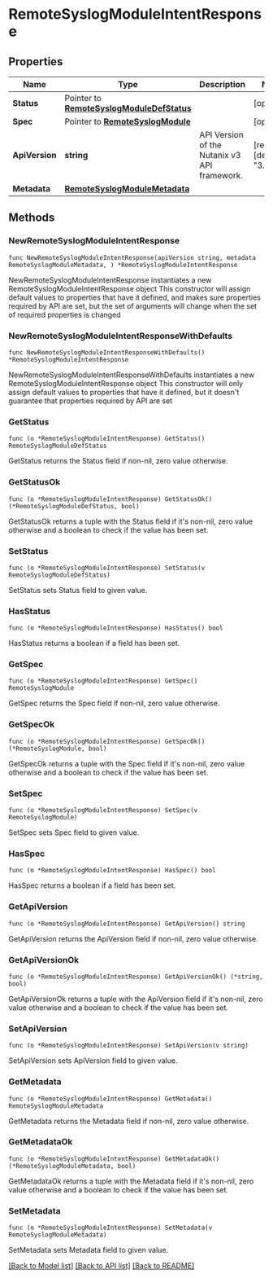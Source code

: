 # RemoteSyslogModuleIntentResponse

## Properties

Name | Type | Description | Notes
------------ | ------------- | ------------- | -------------
**Status** | Pointer to [**RemoteSyslogModuleDefStatus**](RemoteSyslogModuleDefStatus.md) |  | [optional] 
**Spec** | Pointer to [**RemoteSyslogModule**](RemoteSyslogModule.md) |  | [optional] 
**ApiVersion** | **string** | API Version of the Nutanix v3 API framework. | [readonly] [default to "3.1.0"]
**Metadata** | [**RemoteSyslogModuleMetadata**](RemoteSyslogModuleMetadata.md) |  | 

## Methods

### NewRemoteSyslogModuleIntentResponse

`func NewRemoteSyslogModuleIntentResponse(apiVersion string, metadata RemoteSyslogModuleMetadata, ) *RemoteSyslogModuleIntentResponse`

NewRemoteSyslogModuleIntentResponse instantiates a new RemoteSyslogModuleIntentResponse object
This constructor will assign default values to properties that have it defined,
and makes sure properties required by API are set, but the set of arguments
will change when the set of required properties is changed

### NewRemoteSyslogModuleIntentResponseWithDefaults

`func NewRemoteSyslogModuleIntentResponseWithDefaults() *RemoteSyslogModuleIntentResponse`

NewRemoteSyslogModuleIntentResponseWithDefaults instantiates a new RemoteSyslogModuleIntentResponse object
This constructor will only assign default values to properties that have it defined,
but it doesn't guarantee that properties required by API are set

### GetStatus

`func (o *RemoteSyslogModuleIntentResponse) GetStatus() RemoteSyslogModuleDefStatus`

GetStatus returns the Status field if non-nil, zero value otherwise.

### GetStatusOk

`func (o *RemoteSyslogModuleIntentResponse) GetStatusOk() (*RemoteSyslogModuleDefStatus, bool)`

GetStatusOk returns a tuple with the Status field if it's non-nil, zero value otherwise
and a boolean to check if the value has been set.

### SetStatus

`func (o *RemoteSyslogModuleIntentResponse) SetStatus(v RemoteSyslogModuleDefStatus)`

SetStatus sets Status field to given value.

### HasStatus

`func (o *RemoteSyslogModuleIntentResponse) HasStatus() bool`

HasStatus returns a boolean if a field has been set.

### GetSpec

`func (o *RemoteSyslogModuleIntentResponse) GetSpec() RemoteSyslogModule`

GetSpec returns the Spec field if non-nil, zero value otherwise.

### GetSpecOk

`func (o *RemoteSyslogModuleIntentResponse) GetSpecOk() (*RemoteSyslogModule, bool)`

GetSpecOk returns a tuple with the Spec field if it's non-nil, zero value otherwise
and a boolean to check if the value has been set.

### SetSpec

`func (o *RemoteSyslogModuleIntentResponse) SetSpec(v RemoteSyslogModule)`

SetSpec sets Spec field to given value.

### HasSpec

`func (o *RemoteSyslogModuleIntentResponse) HasSpec() bool`

HasSpec returns a boolean if a field has been set.

### GetApiVersion

`func (o *RemoteSyslogModuleIntentResponse) GetApiVersion() string`

GetApiVersion returns the ApiVersion field if non-nil, zero value otherwise.

### GetApiVersionOk

`func (o *RemoteSyslogModuleIntentResponse) GetApiVersionOk() (*string, bool)`

GetApiVersionOk returns a tuple with the ApiVersion field if it's non-nil, zero value otherwise
and a boolean to check if the value has been set.

### SetApiVersion

`func (o *RemoteSyslogModuleIntentResponse) SetApiVersion(v string)`

SetApiVersion sets ApiVersion field to given value.


### GetMetadata

`func (o *RemoteSyslogModuleIntentResponse) GetMetadata() RemoteSyslogModuleMetadata`

GetMetadata returns the Metadata field if non-nil, zero value otherwise.

### GetMetadataOk

`func (o *RemoteSyslogModuleIntentResponse) GetMetadataOk() (*RemoteSyslogModuleMetadata, bool)`

GetMetadataOk returns a tuple with the Metadata field if it's non-nil, zero value otherwise
and a boolean to check if the value has been set.

### SetMetadata

`func (o *RemoteSyslogModuleIntentResponse) SetMetadata(v RemoteSyslogModuleMetadata)`

SetMetadata sets Metadata field to given value.



[[Back to Model list]](../README.md#documentation-for-models) [[Back to API list]](../README.md#documentation-for-api-endpoints) [[Back to README]](../README.md)



